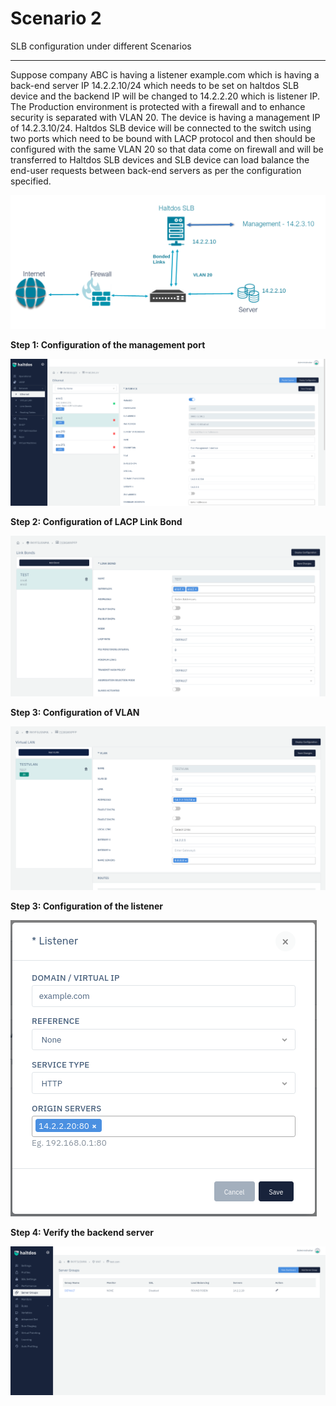# Scenario 2

SLB configuration under different Scenarios

---




Suppose company ABC is having a listener example.com which is having a back-end server IP 14.2.2.10/24 which needs to be set on haltdos SLB device and the backend IP will be changed to 14.2.2.20 which is listener IP. The Production environment is protected with a firewall and to enhance security is separated with VLAN 20. The device is having a management IP of 14.2.3.10/24. Haltdos SLB device will be connected to the switch using two ports which need to be bound with LACP protocol and then should be configured with the same VLAN 20 so that data come on firewall and will be transferred to Haltdos SLB devices and SLB device can load balance the end-user requests between back-end servers as per the configuration specified.

![Diagram](/img/adc/scenarios/scenario2-1.png)

**Step 1: Configuration of the management port**

![Diagram](/img/adc/scenarios/scenario2-2.png)

**Step 2: Configuration of LACP Link Bond**

![Diagram](/img/adc/scenarios/scenario2-3.png)

**Step 3: Configuration of VLAN**

![Diagram](/img/adc/scenarios/scenario2-4.png)

**Step 3: Configuration of the listener**

![Diagram](/img/adc/scenarios/scenario2-5.png)

**Step 4: Verify the backend server**

![Diagram](/img/adc/scenarios/scenario2-6.png)








































